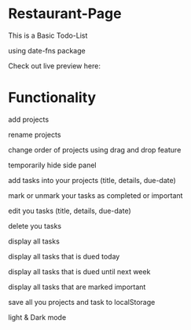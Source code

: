 # Restaurant-Page

This is a Basic Todo-List

using date-fns package

Check out live preview here: 

# Functionality

add projects

rename projects

change order of projects using drag and drop feature

temporarily hide side panel

add tasks into your projects (title, details, due-date)

mark or unmark your tasks as completed or important

edit you tasks (title, details, due-date)

delete you tasks

display all tasks

display all tasks that is dued today

display all tasks that is dued until next week

display all tasks that are marked important

save all you projects and task to localStorage

light & Dark mode